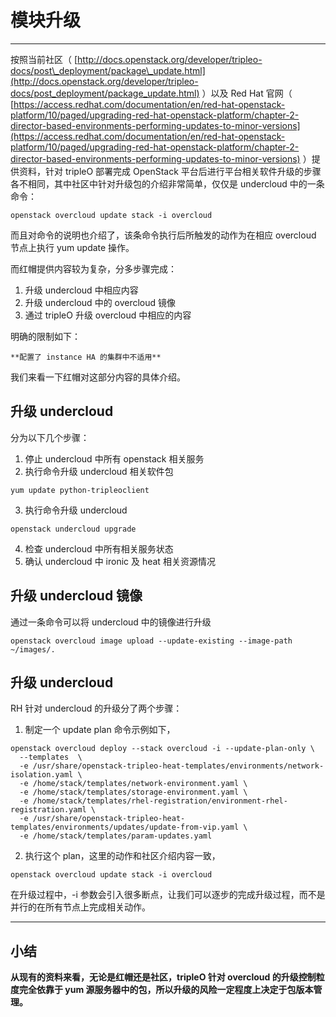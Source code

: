 # 模块升级

---

按照当前社区（ [http://docs.openstack.org/developer/tripleo-docs/post\_deployment/package\_update.html](http://docs.openstack.org/developer/tripleo-docs/post_deployment/package_update.html) ）以及 Red Hat 官网（ [https://access.redhat.com/documentation/en/red-hat-openstack-platform/10/paged/upgrading-red-hat-openstack-platform/chapter-2-director-based-environments-performing-updates-to-minor-versions](https://access.redhat.com/documentation/en/red-hat-openstack-platform/10/paged/upgrading-red-hat-openstack-platform/chapter-2-director-based-environments-performing-updates-to-minor-versions) ）提供资料，针对 tripleO 部署完成 OpenStack 平台后进行平台相关软件升级的步骤各不相同，其中社区中针对升级包的介绍非常简单，仅仅是 undercloud 中的一条命令：

```shell
openstack overcloud update stack -i overcloud
```

而且对命令的说明也介绍了，该条命令执行后所触发的动作为在相应 overcloud 节点上执行 yum update 操作。

而红帽提供内容较为复杂，分多步骤完成：

1. 升级 undercloud 中相应内容
2. 升级 undercloud 中的 overcloud 镜像
3. 通过 tripleO 升级 overcloud 中相应的内容

明确的限制如下：

    **配置了 instance HA 的集群中不适用**

我们来看一下红帽对这部分内容的具体介绍。


## 升级 undercloud

分为以下几个步骤：

1. 停止 undercloud 中所有 openstack 相关服务
2. 执行命令升级 undercloud 相关软件包
```shell
yum update python-tripleoclient
```
3. 执行命令升级 undercloud
```shell
openstack undercloud upgrade
```
4. 检查 undercloud 中所有相关服务状态
5. 确认 undercloud 中 ironic 及 heat 相关资源情况

## 升级 undercloud 镜像

通过一条命令可以将 undercloud 中的镜像进行升级
```shell
openstack overcloud image upload --update-existing --image-path ~/images/.
```

## 升级 undercloud

RH 针对 undercloud 的升级分了两个步骤：

1. 制定一个 update plan
命令示例如下，
```shell
openstack overcloud deploy --stack overcloud -i --update-plan-only \
  --templates  \
  -e /usr/share/openstack-tripleo-heat-templates/environments/network-isolation.yaml \
  -e /home/stack/templates/network-environment.yaml \
  -e /home/stack/templates/storage-environment.yaml \
  -e /home/stack/templates/rhel-registration/environment-rhel-registration.yaml \
  -e /usr/share/openstack-tripleo-heat-templates/environments/updates/update-from-vip.yaml \
  -e /home/stack/templates/param-updates.yaml
```

2. 执行这个 plan，这里的动作和社区介绍内容一致，
```shell
openstack overcloud update stack -i overcloud
```
在升级过程中，-i 参数会引入很多断点，让我们可以逐步的完成升级过程，而不是并行的在所有节点上完成相关动作。

---

## 小结

**从现有的资料来看，无论是红帽还是社区，tripleO 针对 overcloud 的升级控制粒度完全依靠于 yum 源服务器中的包，所以升级的风险一定程度上决定于包版本管理。**